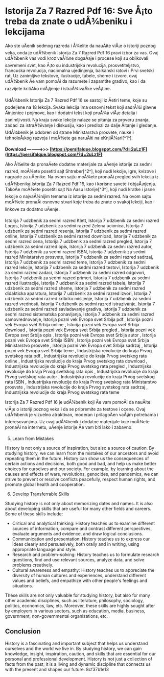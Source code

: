 # Istorija Za 7 Razred Pdf 16: Sve Å¡to treba da znate o udÅ¾beniku i lekcijama
  
Ako ste uÄenik sedmog razreda i Å¾elite da nauÄite viÅ¡e o istoriji poznog veka, onda je udÅ¾benik Istorija Za 7 Razred Pdf 16 pravi izbor za vas. Ovaj udÅ¾benik vas vodi kroz vaÅ¾ne dogaÄaje i procese koji su oblikovali savremeni svet, kao Å¡to su industrijska revolucija, prosvetiteljstvo, francuska revolucija, nacionalna ujedinjenja, balkanski ratovi i Prvi svetski rat. Uz zanimljive tekstove, ilustracije, tabele, sheme i izvore, ovaj udÅ¾benik Äe vam pomoÄi da razumete i zapamtite gradivo, kao i da razvijete kritiÄko miÅ¡ljenje i istraÅ¾ivaÄke veÅ¡tine.
  
UdÅ¾benik Istorija Za 7 Razred Pdf 16 se sastoji iz Äetiri teme, koje su podeljene na 18 lekcija. Svaka lekcija ima osnovni tekst koji sadrÅ¾i glavne Äinjenice i pojmove, kao i dodatni tekst koji pruÅ¾a viÅ¡e detalja i zanimljivosti. Na kraju svake lekcije nalaze se pitanja za proveru znanja, zadaci za istraÅ¾ivanje i diskusiju, kao i predlozi za dalje Äitanje i gledanje. UdÅ¾benik je odobren od strane Ministarstva prosvete, nauke i tehnoloÅ¡kog razvoja i moÅ¾ete ga naruÄiti na eKnjiÅ¾ari[^1^].
 
**Download –––––>>> [https://persifalque.blogspot.com/?d=2uLz1F](https://persifalque.blogspot.com/?d=2uLz1F)**


  
Ako Å¾elite da pronaÄete dodatne materijale za uÄenje istorije za sedmi razred, moÅ¾ete posetiti sajt Shtreber[^2^], koji nudi lekcije, igre, kvizove i nagrade za uÄenike. Na ovom sajtu moÅ¾ete pronaÄi pregled svih lekcija iz udÅ¾benika Istorija Za 7 Razred Pdf 16, kao i korisne savete i objaÅ¡njenja. TakoÄe moÅ¾ete posetiti sajt Na Äasu Istorije[^3^], koji nudi kratke i jasne lekcije o najvaÅ¾nijim temama iz istorije za sedmi razred. Na ovom sajtu moÅ¾ete pronaÄi osnovne stvari koje treba da znate o svakoj lekciji, kao i linkove za dodatno uÄenje.
 
Istorija 7 udzbenik za sedmi razred Klett,  Istorija 7 udzbenik za sedmi razred Logos,  Istorija 7 udzbenik za sedmi razred Zelena ucionica,  Istorija 7 udzbenik za sedmi razred resenja,  Istorija 7 udzbenik za sedmi razred online,  Istorija 7 udzbenik za sedmi razred download,  Istorija 7 udzbenik za sedmi razred cena,  Istorija 7 udzbenik za sedmi razred pregled,  Istorija 7 udzbenik za sedmi razred opis,  Istorija 7 udzbenik za sedmi razred autor,  Istorija 7 udzbenik za sedmi razred ISBN,  Istorija 7 udzbenik za sedmi razred Ministarstvo prosvete,  Istorija 7 udzbenik za sedmi razred sadrzaj,  Istorija 7 udzbenik za sedmi razred teme,  Istorija 7 udzbenik za sedmi razred lekcije,  Istorija 7 udzbenik za sedmi razred testovi,  Istorija 7 udzbenik za sedmi razred zadaci,  Istorija 7 udzbenik za sedmi razred odgovori,  Istorija 7 udzbenik za sedmi razred primeri,  Istorija 7 udzbenik za sedmi razred ilustracije,  Istorija 7 udzbenik za sedmi razred tabele,  Istorija 7 udzbenik za sedmi razred sheme,  Istorija 7 udzbenik za sedmi razred didakticka aparatura,  Istorija 7 udzbenik za sedmi razred izvori,  Istorija 7 udzbenik za sedmi razred kriticko misljenje,  Istorija 7 udzbenik za sedmi razred vrednosti,  Istorija 7 udzbenik za sedmi razred istrazivanje,  Istorija 7 udzbenik za sedmi razred savladavanje gradiva,  Istorija 7 udzbenik za sedmi razred sistematska ponavljanja,  Istorija 7 udzbenik za sedmi razred samovrednovanje,  Istorija pozni vek Evropa svet Srbija pdf ,  Istorija pozni vek Evropa svet Srbija online ,  Istorija pozni vek Evropa svet Srbija download ,  Istorija pozni vek Evropa svet Srbija pregled ,  Istorija pozni vek Evropa svet Srbija opis ,  Istorija pozni vek Evropa svet Srbija autor ,  Istorija pozni vek Evropa svet Srbija ISBN ,  Istorija pozni vek Evropa svet Srbija Ministarstvo prosvete ,  Istorija pozni vek Evropa svet Srbija sadrzaj ,  Istorija pozni vek Evropa svet Srbija teme ,  Industrijska revolucije do kraja Prvog svetskog rata pdf ,  Industrijska revolucije do kraja Prvog svetskog rata online ,  Industrijska revolucije do kraja Prvog svetskog rata download ,  Industrijska revolucije do kraja Prvog svetskog rata pregled ,  Industrijska revolucije do kraja Prvog svetskog rata opis ,  Industrijska revolucije do kraja Prvog svetskog rata autor ,  Industrijska revolucije do kraja Prvog svetskog rata ISBN ,  Industrijska revolucije do kraja Prvog svetskog rata Ministarstvo prosvete ,  Industrijska revolucije do kraja Prvog svetskog rata sadrzaj ,  Industrijska revolucije do kraja Prvog svetskog rata teme
  
Istorija Za 7 Razred Pdf 16 je udÅ¾benik koji Äe vam pomoÄi da nauÄite viÅ¡e o istoriji poznog veka i da se pripremite za testove i ocene. Ovaj udÅ¾benik je vizuelno atraktivan, moderan i prilagoÄen vaÅ¡im potrebama i interesovanjima. Uz ovaj udÅ¾benik i dodatne materijale koje moÅ¾ete pronaÄi na internetu, uÄenje istorije Äe vam biti lako i zabavno.

5. Learn from Mistakes
  
History is not only a source of inspiration, but also a source of caution. By studying history, we can learn from the mistakes of our ancestors and avoid repeating them in the future. History can show us the consequences of certain actions and decisions, both good and bad, and help us make better choices for ourselves and our society. For example, by learning about the causes and effects of wars, revolutions, genocides, and pandemics, we can strive to prevent or resolve conflicts peacefully, respect human rights, and promote global health and cooperation.
  
6. Develop Transferrable Skills
  
Studying history is not only about memorizing dates and names. It is also about developing skills that are useful for many other fields and careers. Some of these skills include:
  
- Critical and analytical thinking: History teaches us to examine different sources of information, compare and contrast different perspectives, evaluate arguments and evidence, and draw logical conclusions.
- Communication and presentation: History teaches us to express our ideas clearly and persuasively, both orally and in writing, using appropriate language and style.
- Research and problem-solving: History teaches us to formulate research questions, find and use relevant sources, analyze data, and solve problems creatively.
- Cultural awareness and empathy: History teaches us to appreciate the diversity of human cultures and experiences, understand different values and beliefs, and empathize with other people's feelings and situations.

These skills are not only valuable for studying history, but also for many other academic disciplines, such as literature, philosophy, sociology, politics, economics, law, etc. Moreover, these skills are highly sought after by employers in various sectors, such as education, media, business, government, non-governmental organizations, etc.
  
## Conclusion
  
History is a fascinating and important subject that helps us understand ourselves and the world we live in. By studying history, we can gain knowledge, insight, inspiration, caution, and skills that are essential for our personal and professional development. History is not just a collection of facts from the past; it is a living and dynamic discipline that connects us with the present and shapes our future.
 8cf37b1e13
 
